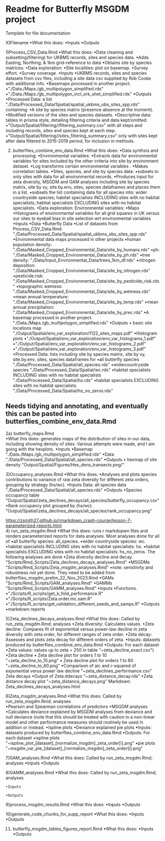 # Readme for Butterfly MSGDM project


Template for file documentation

X)Filename
	•What this does: 
	•Inputs
	•Outputs


1)Process_CSV_Data.Rmd
	•What this does: 
		•Data cleaning and subsetting(filtering) for UKBMS records, sites and 
		species data.
		•Adds Easting, Northing; & 1km grid-reference to data
		•Obtains site by species matrices.
		•Data exploration:
			•Site localities: plot on basemap.
			•Survey effort.
			•Survey coverage.
	•Inputs
		•UKBMS records, sites and species datasets from csv files, 
		including a site data csv supplied by Rob Cooke with additional info.
		•Basemaps processed in another project. •"./Data./Maps./gb_multipolygon_simplified.rds"
			•"./Data./Maps./gb_multipolygon_incl_ork_shet_simplified.rds"
	•Outputs
		•Processed Data: a list "./Data/Processed_Data/Spatial/spatial_ukbms_obs_sites_spp.rds" 
		containing: 
			•A site by species matrix (presence absence at the 
			moment).
			•Modified versions of the sites and species datasets.
		•Descriptive data: tables in prisma style, detailing filtering criteria 
		and data kept/omitted:
			•"Output/Spatial/filtering//filtering_summary.csv" with all steps
			and including records, sites and species kept at each step.
			•"Output/Spatial/filtering//sites_filtering_summary.csv" only with 
			sites kept after data filtered to 2015-2019 period, for inclusion in
			methods.
			
2) butterflies_combine_env_data.Rmd
	•What this does:
		•Data synthsis and processing: 
			•Environmental variables:
				•Extracts data for environmental variables for sites included 
				by the other criteria into site by environment dataset.
				•Log transforms certain environmental variables	.
				•Makes correlation tables.
			•Sites, species, and site by species data:
				•subsets to only sites with data for all environmental records.
				•Produces input for zeta diversity, MSGDM and GAM analyses 
				including site by species matrix, site by xy, site.by.env,
				sites, species dataframes and places them in a list.
				•subsets the list containing data for all species into: wider 
				countryside species; habitat specialists INCLUDING sites with 
				no habitat specialists; habitat specialists EXCLUDING sites 
				with no habitat specialists.
		•Data exploration: Environmental variables:
			•Maps
			•Histograms of environmental variables for all grid squares in UK 
			versus our sites to eyeball	bias in site selection wrt environmental 
			variables
	•Inputs
		•Data
			•Butterfly Data
				•List of datasets from Process_CSV_Data.Rmd. "./Data/Processed_Data/Spatial/spatial_ukbms_obs_sites_spp.rds"
		•Environmental data maps processed in other projects
			•human population density: "./Data/Masked_Cropped_Environmental_Data/site_by_humans.rds"
			•ph: "./Data/Masked_Cropped_Environmental_Data/site_by_ph.rds"
			•tree density: "./Data/Input_Environmental_Data/trees_1km_df.rds"
			•nitrogen deposition: "./Data/Masked_Cropped_Environmental_Data/site_by_nitrogen.rds"
			•pesticide.risk: "./Data/Masked_Cropped_Environmental_Data/site_by_pesticide_risk.rds"
			•topographic wetness: "./Data/Masked_Cropped_Environmental_Data/site_by_wetness.rds"
			•mean annual temperature: "./Data/Masked_Cropped_Environmental_Data/site_by_temp.rds"
			•mean annual precipitation: "./Data/Masked_Cropped_Environmental_Data/site_by_prec.rds"
		•A basemap processed in another project. "./Data./Maps./gb_multipolygon_simplified.rds"
	•Outputs
		• basic site locations map "./Output/Spatial/env_var_exploration/1122_sites_maps.pdf"
		•Histogram plots
			•"./Output/Spatial/env_var_exploration/env_var_histograms_1.pdf"
			•"./Output/Spatial/env_var_exploration/env_var_histograms_2.pdf"
			•"./Output/Spatial/env_var_exploration/env_var_histograms_3.pdf"
		•Processed Data: lists including site by species matrix, site by xy, 
		site.by.env, sites, species dataframes for
			•all butterfly species "./Data/Processed_Data/Spatial/all_species.rds"
			•widercountryside species "./Data/Processed_Data/Spatial/wc.rds"
			•habitat specialists INCLUDING sites with no habitat specialists "./Data/Processed_Data/Spatial/hs.rds"
			•habitat specialists EXCLUDING sites with no habitat specialists. "./Data/Processed_Data/Spatial/hs_no_zeros.rds"

## Needs tidying and annotating, and eventually this can be pasted into butterflies_combine_env_data.Rmd
2a) butterfly_maps.Rmd		
	•What this does: generates maps of the distribution of sites in our data,
		including showing density of sites. Various attempts were made, and I am
		going with the hexplots.
	•Inputs
		•Basemap "./Data./Maps./gb_multipolygon_simplified.rds"
		•Data "./Data/Processed_Data/Spatial/all_species.rds"
	•Outputs
		• hexmap of site density "Output/Spatial/Figures/Hex_dens_transects.png/"
		
3)Occupancy_analyses.Rmd
	•What this does: 
		•Analyses and plots species contributions to variance of raw zeta 
		diversity for different zeta orders, grouping by strategy (hs/wc).
	•Inputs
	Data: all species data "./Data/Processed_Data/Spatial/all_species.rds"
	•Outputs
		•Species occupancy table "Output/Spatial/zeta_declines_decays/all_species/butterfly_occupancy.csv"
		•Rank occupancy plot grouped by (hs/wc). "Output/Spatial/zeta_declines_decays/all_species/rank_occupancy.png"

 https://zsmith27.github.io/rmarkdown_crash-course/lesson-7-parameterized-reports.html		
4) run_zeta_msgdm.Rmd
	•What this does: runs r markdopwn files and renders parameterized reports 
	for data analyses. 
	Most analyses done for all of 
		•all butterfly species: all_species.
		•wider countryside species: wc.
		•habitat specialists INCLUDING sites with no habitat specialists: hs.
		•habitat specialists EXCLUDING sites with no habitat specialists: 
		hs_no_zeros.
	The following analyses are done
		•Zeta diversity decline and decay. "Scripts/Rmd_Scripts/Zeta_declines_decays_analyses.Rmd"
		•MSGDMs "Scripts/Rmd_Scripts/Zeta_msgdm_analyses.Rmd"
			•note: sensitivity and robustness not yet done. They need to be 
			added from butterflies_msgdm_prelim_22_Nov_2023.Rmd
		•GAMs "Scripts/Rmd_Scripts/GAM_analyses.Rmd"
		•GAMMs "Scripts/Rmd_Scripts/GAMM_analyses.Rmd"
	•Inputs
		•Functions.
			•"./Scripts/R_scripts/get_k_fold_performance.R"
			•"./Scripts/R_scripts/Zeta.order.mc.sam.R"
			•"./Scripts/R_scripts/get_validation_different_seeds_and_samps.R"
	•Outputs
		•markdown reports

5)Zeta_declines_decays_analyses.Rmd
	•What this does: Called by run_zeta_msgdm.Rmd;
	analyses
		•Zeta diversity: Calculates values.
		•Zeta decline: Compares fit of exponential versus power-law decline in 
		zeta diversity with zeta order, for different ranges of zeta 
		order.
		•Zeta decay: Assesses and plots zeta decay for different orders of zeta.
	•Inputs: datasets produced by butterflies_combine_env_data.Rmd
	•Outputs: For each dataset 
		•Zeta values: values up to zeta = 250 in table "~zeta_decline_exact.csv")
		•Zeta decline
			• Zeta decline plot for orders 1 to 10 "~zeta_decline_to_10.png"
			• Zeta decline plot for orders 1 to 60 "~zeta_decline_to_60.png"
			•Comparison of aic and r-squared of exponential verus power law 
			decline  "~zeta_declines_performance.csv"
		Zeta decays
			•Output of Zeta.ddecays "~zeta_distance_decay.rds"
			•Zeta distance decay plot "~zeta_distance_decays.png"
		Markdown: Zeta_declines_decays_analyses.html
			
	
6)Zeta_msgdm_analyses.Rmd
	•What this does: Called by run_zeta_msgdm.Rmd;
	analyses 		
		•Pearson and Spearman correlations of predictors
		•MSGDM analyses
		•Calculates deviance explained by MSGDM analyses from deviance and null 
		deviance (note that this should be treated with caution in a non-linear 
		model and other performance measures should routinely be used in
		addition or instead.
		•Ispline plots
		•Deviance explained pie plots
	•Inputs: datasets produced by butterflies_combine_env_data.Rmd
	•Outputs: For each dataset 
		•ispline plots "~ispline_plot_[dataset]_[normalize_msgdm]_zeta_order[i].png"
		•pie plots "~msgdm_var_pie_[dataset]_[normalize_msgdm]_zeta_order[i].png"
	
7)GAM_analyses.Rmd
	•What this does: Called by run_zeta_msgdm.Rmd;
	analyses
	•Inputs
	•Outputs
	
8)GAMM_analyses.Rmd
	•What this does: Called by run_zeta_msgdm.Rmd;
	analyses

	•Inputs
		
	•Outputs	
9)process_msgdm_results.Rmd
	•What this does: 
	•Inputs
	•Outputs
	
10)generate_code_chunks_for_supp_report
	•What this does: 
	•Inputs
	•Outputs
	
11) butterfly_msgdm_tables_figures_report.Rmd
	•What this does: 
	•Inputs
	•Outputs

